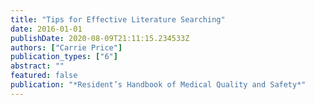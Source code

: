 ```yaml
---
title: "Tips for Effective Literature Searching"
date: 2016-01-01
publishDate: 2020-08-09T21:11:15.234533Z
authors: ["Carrie Price"]
publication_types: ["6"]
abstract: ""
featured: false
publication: "*Resident’s Handbook of Medical Quality and Safety*"
---
```


